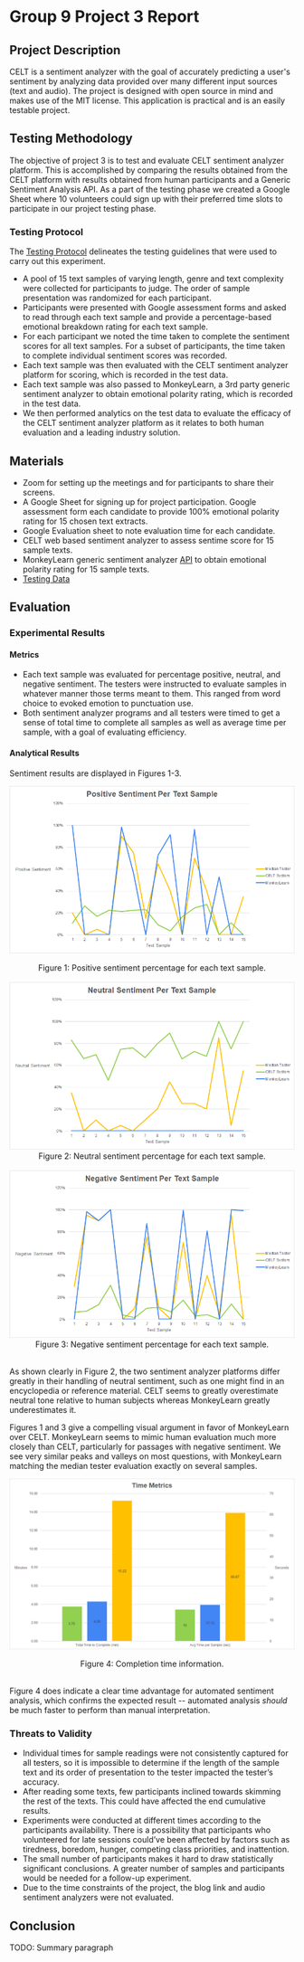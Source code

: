 # Group 9 Project 3 Report

## Project Description
CELT is a sentiment analyzer with the goal of accurately predicting a user's sentiment by analyzing data provided over many different input sources (text and audio). The project is designed with open source in mind and makes use of the MIT license. This application is practical and is an easily testable project.

## Testing Methodology
The objective of project 3 is to test and evaluate CELT sentiment analyzer platform. This is accomplished by comparing the results obtained from the CELT platform with results obtained from human participants and a Generic Sentiment Analysis API. As a part of the testing phase we created a Google Sheet where 10 volunteers could sign up with their preferred time slots to participate in our project testing phase.
### Testing Protocol
The [Testing Protocol](Group%209%20-%20Testing%20Protocol.pdf) delineates the testing guidelines that were used to carry out this experiment.  
- A pool of 15 text samples of varying length, genre and text complexity were collected for participants to judge. The order of sample presentation was randomized for each participant.
- Participants were presented with Google assessment forms and asked to read through each text sample and provide a percentage-based emotional breakdown rating for each text sample.
- For each participant we noted the time taken to complete the sentiment scores for all text samples. For a subset of participants, the time taken to complete individual sentiment scores was recorded. 
- Each text sample was then evaluated with the CELT sentiment analyzer platform for scoring, which is recorded in the test data.
- Each text sample was also passed to MonkeyLearn, a 3rd party generic sentiment analyzer to obtain emotional polarity rating, which is recorded in the test data.
- We then performed analytics on the test data to evaluate the efficacy of the CELT sentiment analyzer platform as it relates to both human evaluation and a leading industry solution. 

## Materials
- Zoom for setting up the meetings and for participants to share their screens.
- A Google Sheet for signing up for project participation.
Google assessment form each candidate to provide 100% emotional polarity rating for 15 chosen text extracts.
- Google Evaluation sheet to note evaluation time for each candidate.
- CELT web based sentiment analyzer to assess sentime score for 15 sample texts.
- MonkeyLearn generic sentiment analyzer [API](https://app.monkeylearn.com/main/classifiers/cl_pi3C7JiL/) to obtain emotional polarity rating for 15 sample texts.
- [Testing Data](p3_data)

## Evaluation
### Experimental Results
#### Metrics
* Each text sample was evaluated for percentage positive, neutral, and negative sentiment. The testers were instructed to evaluate samples in whatever manner those terms meant to them. This ranged from word choice to evoked emotion to punctuation use.
* Both sentiment analyzer programs and all testers were timed to get a sense of total time to complete all samples as well as average time per sample, with a goal of evaluating efficiency.
#### Analytical Results
Sentiment results are displayed in Figures 1-3. <br />

![Positive Sentiment](p3_data/positive.png)<div align="center">Figure 1: Positive sentiment percentage for each text sample.</div>
<br />
![Neutral Sentiment](p3_data/neutral.png)<div align="center">Figure 2: Neutral sentiment percentage for each text sample.</div>
<br />
![Negative Sentiment](p3_data/negative.png)<div align="center">Figure 3: Negative sentiment percentage for each text sample.</div>
<br />

As shown clearly in Figure 2, the two sentiment analyzer platforms differ greatly in their handling of neutral sentiment, such as one might find in an encyclopedia or reference material. CELT seems to greatly overestimate neutral tone relative to human subjects whereas MonkeyLearn greatly underestimates it.   

Figures 1 and 3 give a compelling visual argument in favor of MonkeyLearn over CELT. MonkeyLearn seems to mimic human evaluation much more closely than CELT, particularly for passages with negative sentiment. We see very similar peaks and valleys on most questions, with MonkeyLearn matching the median tester evaluation exactly on several samples.    

![Time Metrics](p3_data/time-metrics.png)<div align="center">Figure 4: Completion time information.</div>
<br />

Figure 4 does indicate a clear time advantage for automated sentiment analysis, which confirms the expected result -- automated analysis _should_ be much faster to perform than manual interpretation.

### Threats to Validity
* Individual times for sample readings were not consistently captured for all testers, so it is impossible to determine if the length of the sample text and its order of presentation to the tester impacted the tester’s accuracy.
* After reading some texts, few participants inclined towards skimming the rest of the texts. This could have affected the end cumulative results.
* Experiments were conducted at different times according to the participants availability. There is a possibility that participants who volunteered for late sessions could’ve been affected by factors such as tiredness, boredom, hunger, competing class priorities, and inattention.
* The small number of participants makes it hard to draw statistically significant conclusions. A greater number of samples and participants would be needed for a follow-up experiment.
* Due to the time constraints of the project, the blog link and audio sentiment analyzers were not evaluated.

## Conclusion
TODO: Summary paragraph
